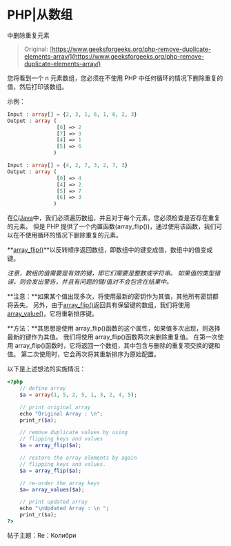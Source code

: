 # PHP|从数组

中删除重复元素

> Original: [https://www.geeksforgeeks.org/php-remove-duplicate-elements-array/](https://www.geeksforgeeks.org/php-remove-duplicate-elements-array/)

您将看到一个 n 元素数组，您必须在不使用 PHP 中任何循环的情况下删除重复的值，然后打印该数组。

示例：

```php
Input : array[] = {2, 3, 1, 6, 1, 6, 2, 3}
Output : array (
                [6] => 2
                [7] => 3
                [4] => 1
                [5] => 6
               )

Input : array[] = {4, 2, 7, 3, 2, 7, 3}
Output : array (
                [0] => 4
                [4] => 2
                [5] => 7
                [6] => 3 
               )

```

在[C](https://www.geeksforgeeks.org/c-programming-language/)/[Java](https://www.geeksforgeeks.org/java/)中，我们必须遍历数组，并且对于每个元素，您必须检查是否存在重复的元素。 但是 PHP 提供了一个内置函数(array_flip())，通过使用该函数，我们可以在不使用循环的情况下删除重复的元素。

**[array_flip()](https://www.geeksforgeeks.org/php-array_flip-function/)**以反转顺序返回数组，即数组中的键变成值，数组中的值变成键。

*注意，数组的值需要是有效的键，即它们需要是整数或字符串。 如果值的类型错误，则会发出警告，并且有问题的键/值对不会包含在结果中。*

**注意：**如果某个值出现多次，将使用最新的密钥作为其值，其他所有密钥都将丢失。 另外，由于[array_flip()](https://www.geeksforgeeks.org/php-array_flip-function/)返回具有保留键的数组，我们将使用[array_value()](https://www.geeksforgeeks.org/php-array_values-function/)，它将重新排序键。

**方法：**其思想是使用 array_flip()函数的这个属性，如果值多次出现，则选择最新的键作为其值。 我们将使用 array_flip()函数两次来删除重复值。 在第一次使用 array_flip()函数时，它将返回一个数组，其中包含与删除的重复项交换的键和值。 第二次使用时，它会再次将其重新排序为原始配置。

以下是上述想法的实施情况：

```php
<?php
    // define array
    $a = array(1, 5, 2, 5, 1, 3, 2, 4, 5);

    // print original array
    echo "Original Array : \n";
    print_r($a);

    // remove duplicate values by using 
    // flipping keys and values
    $a = array_flip($a);

    // restore the array elements by again 
    // flipping keys and values.
    $a = array_flip($a);

    // re-order the array keys
    $a= array_values($a);

    // print updated array
    echo "\nUpdated Array : \n ";
    print_r($a);
?>
```

帖子主题：Re：Колибри